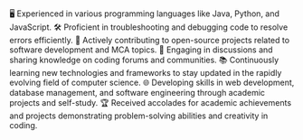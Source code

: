 🖥️ Experienced in various programming languages like Java, Python, and JavaScript.
🛠️ Proficient in troubleshooting and debugging code to resolve errors efficiently.
📘 Actively contributing to open-source projects related to software development and MCA topics.
💬 Engaging in discussions and sharing knowledge on coding forums and communities.
📚 Continuously learning new technologies and frameworks to stay updated in the rapidly evolving field of computer science.
🌐 Developing skills in web development, database management, and software engineering through academic projects and self-study.
🏆 Received accolades for academic achievements and projects demonstrating problem-solving abilities and creativity in coding.
